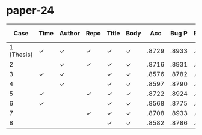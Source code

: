 # paper-24

| Case       | Time | Author | Repo | Title | Body | Acc    | Bug P  | Bug R  | Bug F1 | Enh P  | Enh R  | Enh F1 | Ques P | Ques R | Ques F1| Duration |
|------------|------|--------|------|-------|------|--------|--------|--------|--------|--------|--------|--------|--------|--------|--------|----------|
| 1 (Thesis) | ✓    | ✓      | ✓    | ✓     | ✓    | .8729  | .8933  | .8985  | .8959  | .8775  | .8849  | .8812  | .7221  | .6688  | .6944  | 01:15:29 |
| 2          |      | ✓      | ✓    | ✓     | ✓    | .8716  | .8931  | .8982  | .8957  | .8767  | .8826  | .8796  | .7131  | .6669  | .6892  | 01:15:03 |
| 3          | ✓    | ✓      |      | ✓     | ✓    | .8576  | .8782  | .8900  | .8841  | .8657  | .8759  | .8708  | .6752  | .5850  | .6269  | 01:15:16 |
| 4          |      | ✓      |      | ✓     | ✓    | .8597  | .8790  | .8938  | .8863  | .8676  | .8776  | .8726  | .6825  | .5791  | .6265  | 01:15:08 |
| 5          | ✓    |        | ✓    | ✓     | ✓    | .8722  | .8924  | .8987  | .8955  | .8765  | .8858  | .8811  | .7218  | .6563  | .6875  | 01:14:58 |
| 6          | ✓    |        |      | ✓     | ✓    | .8568  | .8775  | .8892  | .8833  | .8644  | .8770  | .8706  | .6741  | .5759  | .6211  | 01:16:10 |
| 7          |      |        | ✓    | ✓     | ✓    | .8708  | .8933  | .8968  | .8950  | .8764  | .8836  | .8800  | .7042  | .6610  | .6819  | 01:14:55 |
| 8          |      |        |      | ✓     | ✓    | .8582  | .8786  | .8917  | .8851  | .8657  | .8770  | .8713  | .6767  | .5769  | .6228  | 01:14:58 |


